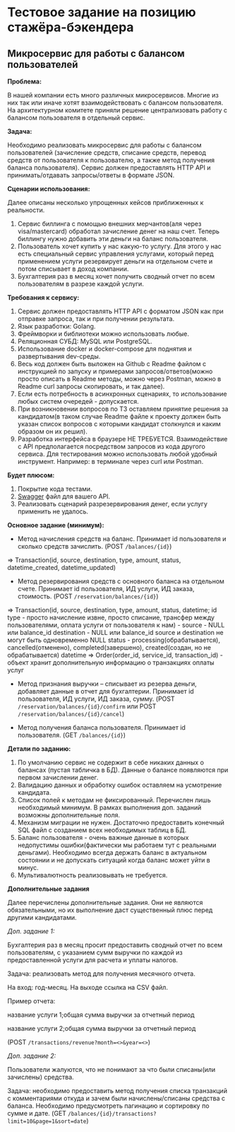 # Тестовое задание на позицию стажёра-бэкендера

## Микросервис для работы с балансом пользователей

**Проблема:**

В нашей компании есть много различных микросервисов. Многие из них так или 
иначе хотят взаимодействовать с балансом пользователя. На архитектурном 
комитете приняли решение централизовать работу с балансом пользователя в 
отдельный сервис.

**Задача:**

Необходимо реализовать микросервис для работы с балансом пользователей
(зачисление средств, списание средств, перевод средств от пользователя к 
пользователю, а также метод получения баланса пользователя). Сервис должен 
предоставлять HTTP API и принимать/отдавать запросы/ответы в формате JSON.

**Сценарии использования:**

Далее описаны несколько упрощенных кейсов приближенных к реальности.
1. Сервис биллинга с помощью внешних мерчантов(аля через visa/mastercard) 
обработал зачисление денег на наш счет. Теперь биллингу нужно добавить эти 
деньги на баланс пользователя.
2. Пользователь хочет купить у нас какую-то услугу. Для этого у нас есть 
специальный сервис управления услугами, который перед применением услуги 
резервирует деньги на отдельном счете и потом списывает в доход компании.
3. Бухгалтерия раз в месяц хочет получить сводный отчет по всем пользователям 
в разрезе каждой услуги.


**Требования к сервису:**

1. Сервис должен предоставлять HTTP API с форматом JSON как при отправке 
запроса, так и при получении результата.
2. Язык разработки: Golang.
3. Фреймворки и библиотеки можно использовать любые.
4. Реляционная СУБД: MySQL или PostgreSQL.
5. Использование docker и docker-compose для поднятия и развертывания dev-среды.
6. Весь код должен быть выложен на Github с Readme файлом с инструкцией 
по запуску и примерами запросов/ответов(можно просто описать в Readme 
методы, можно через Postman, можно в Readme curl запросы скопировать, 
и так далее).
7. Если есть потребность в асинхронных сценариях, то использование любых 
систем очередей - допускается.
8. При возникновении вопросов по ТЗ оставляем принятие решения за 
кандидатом(в таком случае Readme файле к проекту должен быть указан список 
вопросов с которыми кандидат столкнулся и каким образом он их решил).
9. Разработка интерфейса в браузере НЕ ТРЕБУЕТСЯ. Взаимодействие с API 
предполагается посредством запросов из кода другого сервиса. Для тестирования 
можно использовать любой удобный инструмент. Например: в терминале через curl 
или Postman.

**Будет плюсом:**

1. Покрытие кода тестами.
2. [Swagger](https://swagger.io/solutions/api-design/) файл для вашего API.
3. Реализовать сценарий разрезервирования денег, если услугу применить 
не удалось.

**Основное задание (минимум):**

- Метод начисления средств на баланс. Принимает id пользователя и сколько 
средств зачислить. (POST `/balances/{id}`)

=> Transaction(id, source, destination, type, amount, status, datetime_created, datetime_updated)

- Метод резервирования средств с основного баланса на отдельном счете. 
Принимает id пользователя, ИД услуги, ИД заказа, стоимость. (POST `/reservation/balances/{id}`)

=> Transaction(id, source, destination, type, amount, status, datetime; 
id
type - просто начисление извне, просто списание, трансфер между пользователями, оплата услуги от пользователя к нам) - 
source - NULL или balance_id
destination - NULL или balance_id
source и destination не могут быть одновременно NULL
status - processing(обрабатывается), cancelled(отменено), completed(завершено), created(создан, но не обрабатывается)
datetime
=> Order(order_id, service_id, transaction_id) - объект хранит дополнительную информацию о транзакциях оплаты услуг

- Метод признания выручки – списывает из резерва деньги, добавляет данные 
в отчет для бухгалтерии. Принимает id пользователя, ИД услуги, 
ИД заказа, сумму. (POST `/reservation/balances/{id}/confirm` или POST `/reservation/balances/{id}/cancel`)

- Метод получения баланса пользователя. Принимает id пользователя. (GET `/balances/{id}`)

**Детали по заданию:**

1. По умолчанию сервис не содержит в себе никаких данных о балансах
(пустая табличка в БД). Данные о балансе появляются при 
первом зачислении денег.
2. Валидацию данных и обработку ошибок оставляем на усмотрение кандидата.
3. Список полей к методам не фиксированный. Перечислен лишь необходимый 
минимум. В рамках выполнения доп. заданий возможны дополнительные поля.
4. Механизм миграции не нужен. Достаточно предоставить конечный SQL файл 
с созданием всех необходимых таблиц в БД.
5. Баланс пользователя - очень важные данные в которых недопустимы 
ошибки(фактически мы работаем тут с реальными деньгами). Необходимо всегда 
держать баланс в актуальном состоянии и не допускать ситуаций когда баланс 
может уйти в минус.
6. Мультивалютность реализовывать не требуется.

**Дополнительные задания**

Далее перечислены дополнительные задания. Они не являются обязательными, но 
их выполнение даст существенный плюс перед другими кандидатами.

*Доп. задание 1:*

Бухгалтерия раз в месяц просит предоставить сводный отчет по всем 
пользователям, с указанием сумм выручки по каждой из предоставленной услуги 
для расчета и уплаты налогов.

Задача: реализовать метод для получения месячного отчета. 

На вход: год-месяц. На выходе ссылка на CSV файл.

Пример отчета:

название услуги 1;общая сумма выручки за отчетный период

название услуги 2;общая сумма выручки за отчетный период

(POST `/transactions/revenue?month=<>&year=<>`)

*Доп. задание 2:*

Пользователи жалуются, что не понимают за что были списаны(или зачислены) средства.

Задача: необходимо предоставить метод получения списка транзакций с 
комментариями откуда и зачем были начислены/списаны средства с баланса. Необходимо предусмотреть пагинацию и сортировку по сумме и дате.
(GET `/balances/{id}/transactions?limit=10&page=1&sort=date`)